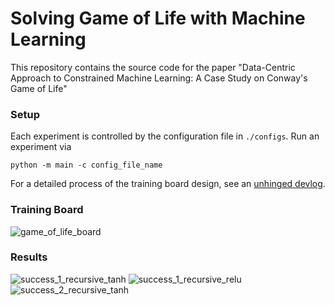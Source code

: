 # Solving Game of Life with Machine Learning
This repository contains the source code for the paper "Data-Centric Approach to Constrained Machine Learning: A Case Study on Conway's Game of Life"

### Setup
Each experiment is controlled by the configuration file in `./configs`.
Run an experiment via
```
python -m main -c config_file_name
```

For a detailed process of the training board design, see an [unhinged devlog](https://github.com/Ansebi/Game_Of_Life).

### Training Board
![game_of_life_board](https://github.com/sukiboo/game_of_life/assets/38059493/ab17205d-63e3-452a-be8c-2d20686185e2)

### Results
![success_1_recursive_tanh](https://github.com/sukiboo/game_of_life/assets/38059493/f16090ba-c116-4c98-8440-db5ca784844e)
![success_1_recursive_relu](https://github.com/sukiboo/game_of_life/assets/38059493/bad6f13b-e587-482c-98a7-4cfce39d9b55)
![success_2_recursive_tanh](https://github.com/sukiboo/game_of_life/assets/38059493/88cf79b2-8115-4f2b-866a-441739841b43)
